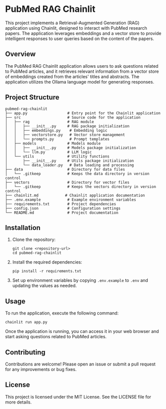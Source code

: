 # PubMed RAG Chainlit

This project implements a Retrieval-Augmented Generation (RAG) application using Chainlit, designed to interact with PubMed research papers. The application leverages embeddings and a vector store to provide intelligent responses to user queries based on the content of the papers.

## Overview

The PubMed RAG Chainlit application allows users to ask questions related to PubMed articles, and it retrieves relevant information from a vector store of embeddings created from the articles' titles and abstracts. The application utilizes the Ollama language model for generating responses.

## Project Structure

```
pubmed-rag-chainlit
├── app.py                  # Entry point for the Chainlit application
├── src                     # Source code for the application
│   ├── rag                 # RAG module
│   │   ├── __init__.py     # RAG package initialization
│   │   ├── embeddings.py    # Embedding logic
│   │   ├── vectorstore.py   # Vector store management
│   │   └── prompts.py       # Prompt templates
│   ├── models              # Models module
│   │   ├── __init__.py     # Models package initialization
│   │   └── llm.py          # LLM logic
│   └── utils               # Utility functions
│       ├── __init__.py     # Utils package initialization
│       └── data_loader.py   # Data loading and processing
├── data                    # Directory for data files
│   └── .gitkeep            # Keeps the data directory in version control
├── vectors                 # Directory for vector files
│   └── .gitkeep            # Keeps the vectors directory in version control
├── chainlit.md            # Chainlit application documentation
├── .env.example            # Example environment variables
├── requirements.txt        # Project dependencies
├── config.json             # Configuration settings
└── README.md               # Project documentation
```

## Installation

1. Clone the repository:
   ```
   git clone <repository-url>
   cd pubmed-rag-chainlit
   ```

2. Install the required dependencies:
   ```
   pip install -r requirements.txt
   ```

3. Set up environment variables by copying `.env.example` to `.env` and updating the values as needed.

## Usage

To run the application, execute the following command:
```
chainlit run app.py
```

Once the application is running, you can access it in your web browser and start asking questions related to PubMed articles.

## Contributing

Contributions are welcome! Please open an issue or submit a pull request for any improvements or bug fixes.

## License

This project is licensed under the MIT License. See the LICENSE file for more details.
